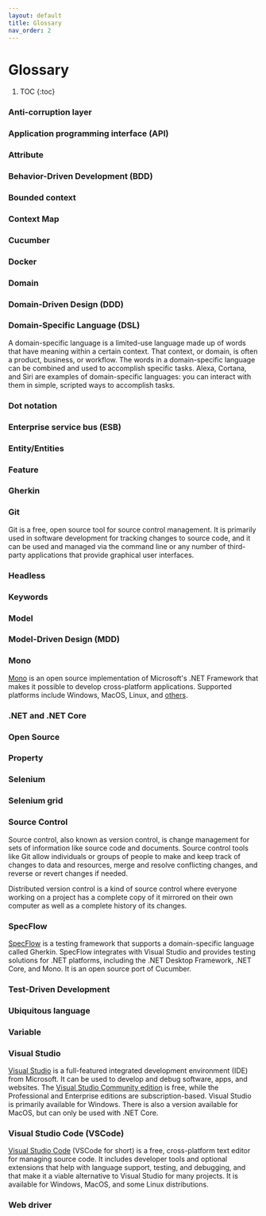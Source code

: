 ```yaml
---
layout: default
title: Glossary
nav_order: 2
---
```


# Glossary

1. TOC
{:toc}

### Anti-corruption layer

### Application programming interface (API)

### Attribute

### Behavior-Driven Development (BDD)

### Bounded context

### Context Map

### Cucumber

### Docker

### Domain

### Domain-Driven Design (DDD)

### Domain-Specific Language (DSL)

A domain-specific language is a limited-use language made up of words that have meaning within a certain context. That context, or domain, is often a product, business, or workflow. The words in a domain-specific language can be combined and used to accomplish specific tasks. Alexa, Cortana, and Siri are examples of domain-specific languages: you can interact with them in simple, scripted ways to accomplish tasks.

### Dot notation

### Enterprise service bus (ESB)

### Entity/Entities

### Feature

### Gherkin

### Git

Git is a free, open source tool for source control management. It is primarily used in software development for tracking changes to source code, and it can be used and managed via the command line or any number of third-party applications that provide graphical user interfaces.

### Headless

### Keywords

### Model

### Model-Driven Design (MDD)

### Mono

[Mono](https://www.mono-project.com/) is an open source implementation of Microsoft's .NET Framework that makes it possible to develop cross-platform applications. Supported platforms include Windows, MacOS, Linux, and [others](https://www.mono-project.com/docs/about-mono/supported-platforms/).

### .NET and .NET Core

### Open Source

### Property

### Selenium

### Selenium grid

### Source Control

Source control, also known as version control, is change management for sets of information like source code and documents. Source control tools like Git allow individuals or groups of people to make and keep track of changes to data and resources, merge and resolve conflicting changes, and reverse or revert changes if needed.

Distributed version control is a kind of source control where everyone working on a project has a complete copy of it mirrored on their own computer as well as a complete history of its changes.

### SpecFlow

[SpecFlow](https://specflow.org/) is a testing framework that supports a domain-specific language called Gherkin. SpecFlow integrates with Visual Studio and provides testing solutions for .NET platforms, including the .NET Desktop Framework, .NET Core, and Mono. It is an open source port of Cucumber.

### Test-Driven Development

### Ubiquitous language

### Variable

### Visual Studio

[Visual Studio](https://visualstudio.microsoft.com/) is a full-featured integrated development environment (IDE) from Microsoft. It can be used to develop and debug software, apps, and websites. The [Visual Studio Community edition](https://visualstudio.microsoft.com/free-developer-offers/) is free, while the Professional and Enterprise editions are subscription-based. Visual Studio is primarily available for Windows. There is also a version available for MacOS, but can only be used with .NET Core.

### Visual Studio Code (VSCode)

[Visual Studio Code](https://code.visualstudio.com/) (VSCode for short) is a free, cross-platform text editor for managing source code. It includes developer tools and optional extensions that help with language support, testing, and debugging, and that make it a viable alternative to Visual Studio for many projects. It is available for Windows, MacOS, and some Linux distributions.

### Web driver
